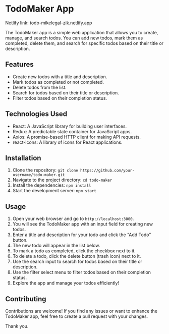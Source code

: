 # TodoMaker App

Netlify link: todo-mikelegal-zik.netlify.app

The TodoMaker app is a simple web application that allows you to create, manage, and search todos. You can add new todos, mark them as completed, delete them, and search for specific todos based on their title or description.

## Features

- Create new todos with a title and description.
- Mark todos as completed or not completed.
- Delete todos from the list.
- Search for todos based on their title or description.
- Filter todos based on their completion status.

## Technologies Used

- React: A JavaScript library for building user interfaces.
- Redux: A predictable state container for JavaScript apps.
- Axios: A promise-based HTTP client for making API requests.
- react-icons: A library of icons for React applications.

## Installation

1. Clone the repository: `git clone https://github.com/your-username/todo-maker.git`
2. Navigate to the project directory: `cd todo-maker`
3. Install the dependencies: `npm install`
4. Start the development server: `npm start`

## Usage

1. Open your web browser and go to `http://localhost:3000`.
2. You will see the TodoMaker app with an input field for creating new todos.
3. Enter a title and description for your todo and click the "Add Todo" button.
4. The new todo will appear in the list below.
5. To mark a todo as completed, click the checkbox next to it.
6. To delete a todo, click the delete button (trash icon) next to it.
7. Use the search input to search for todos based on their title or description.
8. Use the filter select menu to filter todos based on their completion status.
9. Explore the app and manage your todos efficiently!

## Contributing

Contributions are welcome! If you find any issues or want to enhance the TodoMaker app, feel free to create a pull request with your changes.

Thank you. 


